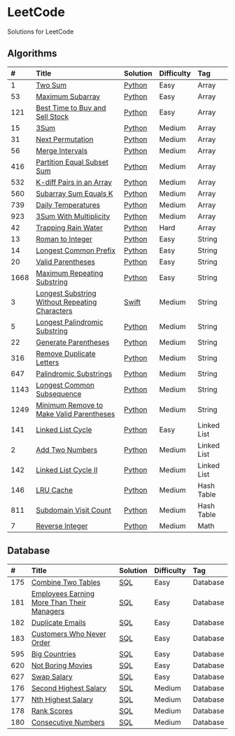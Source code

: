 # LeetCode
Solutions for LeetCode

## Algorithms
|  \#  |  Title  |  Solution  |  Difficulty  |  Tag  |
| :--- | :------ | :--------  | :----------- | :---- |
| 1    | [Two Sum](https://leetcode.com/problems/two-sum) | [Python](PythonCode/TwoSum.py) | Easy | Array |
| 53   | [Maximum Subarray](https://leetcode.com/problems/maximum-subarray) | [Python](PythonCode/MaximumSubarray.py) | Easy | Array |
| 121  | [Best Time to Buy and Sell Stock](https://leetcode.com/problems/best-time-to-buy-and-sell-stock/) | [Python](PythonCode/BestTimeToBuyAndSellStock.py) | Easy | Array |
| 15   | [3Sum](https://leetcode.com/problems/3sum) | [Python](PythonCode/3Sum.py) | Medium | Array |
| 31   | [Next Permutation](https://leetcode.com/problems/next-permutation) | [Python](PythonCode/NextPermutation.py) | Medium | Array |
| 56   | [Merge Intervals](https://leetcode.com/problems/merge-intervals) | [Python](PythonCode/MergeIntervals.py) | Medium | Array |
| 416  | [Partition Equal Subset Sum](https://leetcode.com/problems/partition-equal-subset-sum) | [Python](PythonCode/PartitionEqualSubsetSum.py) | Medium | Array |
| 532  | [K-diff Pairs in an Array](https://leetcode.com/problems/k-diff-pairs-in-an-array) | [Python](PythonCode/kDiffPairsInAnArray.py) | Medium | Array |
| 560  | [Subarray Sum Equals K](https://leetcode.com/problems/subarray-sum-equals-k/) | [Python](PythonCode/SubarraySumEqualsK.py) | Medium | Array |
| 739  | [Daily Temperatures](https://leetcode.com/problems/daily-temperatures) | [Python](PythonCode/DailyTemperatures.py) | Medium | Array |
| 923  | [3Sum With Multiplicity](https://leetcode.com/problems/3sum-with-multiplicity) | [Python](PythonCode/3SumWithMultiplicity.py) | Medium | Array |
| 42   | [Trapping Rain Water](https://leetcode.com/problems/trapping-rain-water) | [Python](PythonCode/TrappingRainWater.py) | Hard | Array |
| 13   | [Roman to Integer](https://leetcode.com/problems/roman-to-integer/) | [Python](PythonCode/RomanToInteger.py) | Easy | String |
| 14   | [Longest Common Prefix](https://leetcode.com/problems/longest-common-prefix) | [Python](PythonCode/LongestCommonPrefix.py) | Easy | String |
| 20   | [Valid Parentheses](https://leetcode.com/problems/valid-parentheses/) | [Python](PythonCode/ValidParentheses.py) | Easy | String |
| 1668 | [Maximum Repeating Substring](https://leetcode.com/problems/maximum-repeating-substring/) | [Python](PythonCode/MaximumRepeatingSubstring.py) | Easy | String |
| 3    | [Longest Substring Without Repeating Characters](https://leetcode.com/problems/longest-substring-without-repeating-characters/) | [Swift](SwiftCode/LongestSubstringWithoutRepeatingCharacters.swift) | Medium | String |
| 5    | [Longest Palindromic Substring](https://leetcode.com/problems/longest-palindromic-substring) | [Python](PythonCode/LongestPalindromicSubstring.py) | Medium | String |
| 22   | [Generate Parentheses](https://leetcode.com/problems/generate-parentheses) | [Python](PythonCode/GenerateParentheses.py) | Medium | String |
| 316  | [Remove Duplicate Letters](https://leetcode.com/problems/remove-duplicate-letters/) | [Python](PythonCode/RemoveDuplicateLetters.py) | Medium | String |
| 647  | [Palindromic Substrings](https://leetcode.com/problems/palindromic-substrings) | [Python](PythonCode/PalindromicSubstrings.py) | Medium | String |
| 1143 | [Longest Common Subsequence](https://leetcode.com/problems/longest-common-subsequence) | [Python](PythonCode/LongestCommonSubsequence.py) | Medium | String |
| 1249 | [Minimum Remove to Make Valid Parentheses](https://leetcode.com/problems/minimum-remove-to-make-valid-parentheses) | [Python](PythonCode/MinimumRemovetoMakeValidParentheses.py) | Medium | String |
| 141  | [Linked List Cycle](https://leetcode.com/problems/linked-list-cycle) | [Python](PythonCode/LinkedListCycle.py) | Easy | Linked List |
| 2    | [Add Two Numbers](https://leetcode.com/problems/add-two-numbers/) | [Python](PythonCode/AddTwoNumbers.py) | Medium | Linked List |
| 142  | [Linked List Cycle II](https://leetcode.com/problems/linked-list-cycle-ii) | [Python](PythonCode/LinkedListCycleII.py) | Medium | Linked List |
| 146  | [LRU Cache](https://leetcode.com/problems/lru-cache) | [Python](PythonCode/LRUCache.py) | Medium | Hash Table |
| 811  | [Subdomain Visit Count](https://leetcode.com/problems/subdomain-visit-count) | [Python](PythonCode/SubdomainVisitCount.py) | Medium | Hash Table |
| 7    | [Reverse Integer](https://leetcode.com/problems/reverse-integer) | [Python](PythonCode/ReverseInteger.py) | Medium | Math |

## Database
|  \#  |  Title  |  Solution  |  Difficulty  |  Tag  |
| :--- | :------ | :--------  | :----------- | :---- |
| 175  | [Combine Two Tables](https://leetcode.com/problems/combine-two-tables) | [SQL](SQLiteCode/combine_two_tables.sql) | Easy | Database |
| 181  | [Employees Earning More Than Their Managers](https://leetcode.com/problems/employees-earning-more-than-their-managers) | [SQL](SQLiteCode/employees_earning_more_than_their_managers.sql) | Easy | Database |
| 182  | [Duplicate Emails](https://leetcode.com/problems/duplicate-emails) | [SQL](SQLiteCode/DuplicateEmails.sql) | Easy | Database |
| 183  | [Customers Who Never Order](https://leetcode.com/problems/customers-who-never-order) | [SQL](SQLiteCode/customers_who_never_order.sql) | Easy | Database |
| 595  | [Big Countries](https://leetcode.com/problems/big-countries) | [SQL](SQLiteCode/BigCountries.sql) | Easy | Database |
| 620  | [Not Boring Movies](https://leetcode.com/problems/not-boring-movies) | [SQL](SQLiteCode/NotBoringMovies.sql) | Easy | Database |
| 627  | [Swap Salary](https://leetcode.com/problems/swap-salary) | [SQL](SQLiteCode/SwapSalary.sql) | Easy | Database |
| 176  | [Second Highest Salary](https://leetcode.com/problems/second-highest-salary) | [SQL](SQLiteCode/second_highest_salary.sql) | Medium | Database |
| 177  | [Nth Highest Salary](https://leetcode.com/problems/nth-highest-salary) | [SQL](SQLiteCode/nth_highest_salary.sql) | Medium | Database |
| 178  | [Rank Scores](https://leetcode.com/problems/rank-scores) | [SQL](SQLiteCode/rank_scores.sql) | Medium | Database |
| 180  | [Consecutive Numbers](https://leetcode.com/problems/consecutive-numbers) | [SQL](SQLiteCode/consecutive_numbers.sql) | Medium | Database |
